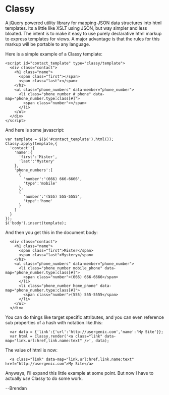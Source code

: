 # Classy

A jQuery powered utility library for mapping JSON data structures into
html templates.  Its a little like XSLT using JSON, but way simpler and
less bloated.  The intent is to make it easy to use purely declarative
html markup to express templates for views.  A major advantage is that
the rules for this markup will be portable to any language.

Here is a simple example of a Classy template:

    <script id="contact_template" type="classy/template">
      <div class="contact">
        <h1 class="name">
          <span class="first"></span>
          <span class="last"></span>
        </h1>
        <ul class="phone_numbers" data-member="phone_number">
          <li class="phone_number #_phone" data-map="phone_number.type:class[#]">
            <span class="number"></span>
          </li>
        </ul>
      </div>
    </script>

And here is some javascript:

    var template = $($('#contact_template').html());
    Classy.apply(template,{
      'contact':{
        'name':{
          'first':'Mister',
          'last':'Mystery'
        },
        'phone_numbers':[
          {
            'number':'(666) 666-6666',
            'type':'mobile'
          },
          {
            'number':'(555) 555-5555',
            'type':'home'
          }
        ]
      }
    });
    $('body').insert(template);

And then you get this in the document body:

      <div class="contact">
        <h1 class="name">
          <span class="first">Mister</span>
          <span class="last">Mystery</span>
        </h1>
        <ul class="phone_numbers" data-member="phone_number">
          <li class="phone_number mobile_phone" data-map="phone_number.type:class[#]">
            <span class="number">(666) 666-6666</span>
          </li>
          <li class="phone_number home_phone" data-map="phone_number.type:class[#]">
            <span class="number">(555) 555-5555</span>
          </li>
        </ul>
      </div>

You can do things like target specific attributes, and you can even reference sub properties of a hash with notation.like.this:
      
      var data = {'link':{'url':'http://usergenic.com','name':'My Site'}};
      var html = Classy.render('<a class="link" data-map="link.url:href,link.name:text" />', data);

The value of html is now:

      <a class="link" data-map="link.url:href,link.name:text" href="http://usergenic.com">My Site</a>

Anyways, I'll expand this little example at some point.  But now I have to
actually *use* Classy to do some work.

--Brendan

